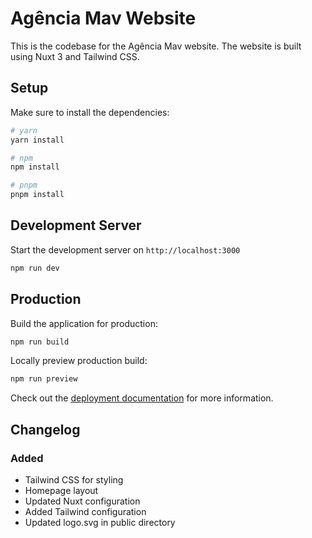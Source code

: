 # Agência Mav Website

This is the codebase for the Agência Mav website. The website is built using Nuxt 3 and Tailwind CSS.

## Setup

Make sure to install the dependencies:

```bash
# yarn
yarn install

# npm
npm install

# pnpm
pnpm install
```

## Development Server

Start the development server on `http://localhost:3000`

```bash
npm run dev
```

## Production

Build the application for production:

```bash
npm run build
```

Locally preview production build:

```bash
npm run preview
```

Check out the [deployment documentation](https://nuxt.com/docs/getting-started/deployment) for more information.

## Changelog

### Added
- Tailwind CSS for styling
- Homepage layout
- Updated Nuxt configuration
- Added Tailwind configuration
- Updated logo.svg in public directory